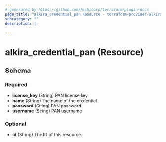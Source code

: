 ```yaml
---
# generated by https://github.com/hashicorp/terraform-plugin-docs
page_title: "alkira_credential_pan Resource - terraform-provider-alkira"
subcategory: ""
description: |-
  
---
```


# alkira_credential_pan (Resource)





<!-- schema generated by tfplugindocs -->
## Schema

### Required

- **license_key** (String) PAN license key
- **name** (String) The name of the credential
- **password** (String) PAN password
- **username** (String) PAN username

### Optional

- **id** (String) The ID of this resource.


